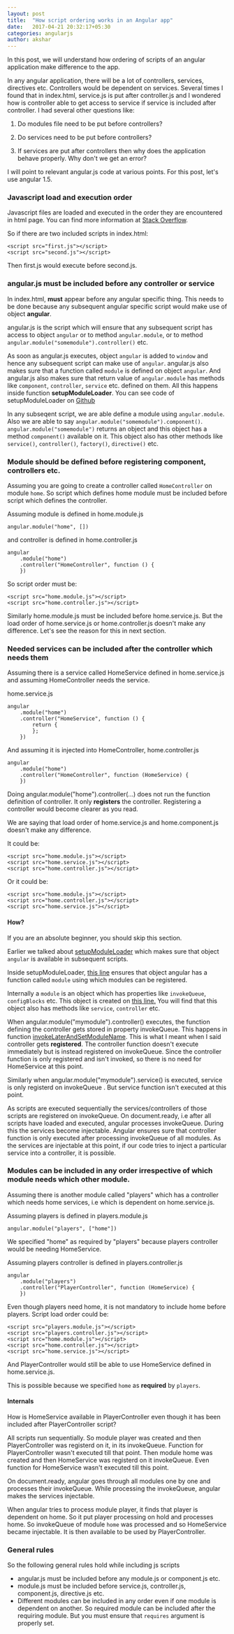 ```yaml
---
layout: post
title:  "How script ordering works in an Angular app"
date:   2017-04-21 20:32:17+05:30
categories: angularjs
author: akshar
---
```

In this post, we will understand how ordering of scripts of an angular application make difference to the app.

In any angular application, there will be a lot of controllers, services, directives etc. Controllers would be dependent on services. Several times I found that in index.html, service.js is put after controller.js and I wondered how is controller able to get access to service if service is included after controller. I had several other questions like:

1. Do modules file need to be put before controllers?

2. Do services need to be put before controllers?

3. If services are put after controllers then why does the application behave properly. Why don't we get an error?

I will point to relevant angular.js code at various points. For this post, let's use angular 1.5.

### Javascript load and execution order

Javascript files are loaded and executed in the order they are encountered in html page. You can find more information at <a href="http://stackoverflow.com/questions/8996852/load-and-execute-order-of-scripts" target="_blank">Stack Overflow</a>.

So if there are two included scripts in index.html:

	<script src="first.js"></script>
	<script src="second.js"></script>

Then first.js would execute before second.js.

### angular.js must be included before any controller or service

In index.html, <script src="angular.js"></script> **must** appear before any angular specific thing. This needs to be done because any subsequent angular specific script would make use of object **angular**.

angular.js is the script which will ensure that any subsequent script has access to object `angular` or to method `angular.module`, or to method `angular.module("somemodule").controller()` etc.

As soon as angular.js executes, object `angular` is added to `window` and hence any subsequent script can make use of `angular`. angular.js also makes sure that a function called `module` is defined on object `angular`. And angular.js also makes sure that return value of `angular.module` has methods like `component`, `controller`, `service` etc. defined on them. All this happens inside function **setupModuleLoader**. You can see code of setupModuleLoader on <a href="https://github.com/angular/angular.js/blob/v1.5.x/src/loader.js#L12" target="_blank">Github</a>

In any subseqent script, we are able define a module using `angular.module`. Also we are able to say `angular.module("somemodule").component()`. `angular.module("somemodule")` returns an object and this object has a method `component()` available on it. This object also has other methods like `service()`, `controller()`, `factory()`, `directive()` etc.

### Module should be defined before registering component, controllers etc.

Assuming you are going to create a controller called `HomeController` on module `home`. So script which defines home module must be included before script which defines the controller.

Assuming module is defined in home.module.js

	angular.module("home", [])

and controller is defined in home.controller.js

	angular
		.module("home")
		.controller("HomeController", function () {
		})

So script order must be:

	<script src="home.module.js"></script>
	<script src="home.controller.js"></script>

Similarly home.module.js must be included before home.service.js. But the load order of home.service.js or home.controller.js doesn't make any difference. Let's see the reason for this in next section.

### Needed services can be included after the controller which needs them

Assuming there is a service called HomeService defined in home.service.js and assuming HomeController needs the service.

home.service.js

	angular
		.module("home")
		.controller("HomeService", function () {
			return {
			};
		})

And assuming it is injected into HomeController, home.controller.js

	angular
		.module("home")
		.controller("HomeController", function (HomeService) {
		})

Doing angular.module("home").controller(...) does not run the function definition of controller. It only **registers** the controller. Registering a controller would become clearer as you read.

We are saying that load order of home.service.js and home.component.js doesn't make any difference.

It could be:

	<script src="home.module.js"></script>
	<script src="home.service.js"></script>
	<script src="home.controller.js"></script>

Or it could be:

	<script src="home.module.js"></script>
	<script src="home.controller.js"></script>
	<script src="home.service.js"></script>

#### How?

If you are an absolute beginner, you should skip this section.

Earlier we talked about <a href="https://github.com/angular/angular.js/blob/v1.5.x/src/loader.js#L12" target="_blank">setupModuleLoader</a> which makes sure that object `angular` is available in subsequent scripts.

Inside setupModuleLoader, <a href="https://github.com/angular/angular.js/blob/v1.5.x/src/loader.js#L26" target="_blank">this line</a> ensures that object angular has a function called `module` using which modules can be registered.

Internally a `module` is an object which has properties like `invokeQueue`, `configBlocks` etc. This object is created on <a href="https://github.com/angular/angular.js/blob/v1.5.x/src/loader.js#L111" target="_blank">this line.</a> You will find that this object also has methods like `service`, `controller` etc.

When angular.module("mymodule").controller() executes, the function defining the controller gets stored in property invokeQueue. This happens in function <a href="https://github.com/angular/angular.js/blob/v1.5.x/src/loader.js#L352" target="_blank">invokeLaterAndSetModuleName</a>. This is what I meant when I said controller gets **registered**. The controller function doesn't execute immediately but is instead registered on invokeQueue. Since the controller function is only registered and isn't invoked, so there is no need for HomeService at this point.

Similarly when angular.module("mymodule").service() is executed, service is only registerd on invokeQueue . But service function isn't executed at this point.

As scripts are executed sequentially the services/controllers of those scripts are registered on invokeQueue. On document.ready, i.e after all scripts have loaded and executed, angular processes invokeQueue. During this the services become injectable. Angular ensures sure that controller function is only executed after processing invokeQueue of all modules. As the services are injectable at this point, if our code tries to inject a particular service into a controller, it is possible.

### Modules can be included in any order irrespective of which module needs which other module.

Assuming there is another module called "players" which has a controller which needs home services, i.e which is dependent on home.service.js.

Assuming players is defined in players.module.js

	angular.module("players", ["home"])

We specified "home" as required by "players" because players controller would be needing HomeService.

Assuming players controller is defined in players.controller.js

	angular
		.module("players")
		.controller("PlayerController", function (HomeService) {
		})

Even though players need home, it is not mandatory to include home before players. Script load order could be:

	<script src="players.module.js"></script>
	<script src="players.controller.js"></script>
	<script src="home.module.js"></script>
	<script src="home.controller.js"></script>
	<script src="home.service.js"></script>

And PlayerController would still be able to use HomeService defined in home.service.js.

This is possible because we specified `home` as **required** by `players`.

#### Internals

How is HomeService available in PlayerController even though it has been included after PlayerController script?

All scripts run sequentially. So module player was created and then PlayerController was registerd on it, in its invokeQueue. Function for PlayerController wasn't executed till that point. Then module home was created and then HomeService was registerd on it invokeQueue. Even function for HomeService wasn't executed till this point.

On document.ready, angular goes through all modules one by one and processes their invokeQueue. While processing the invokeQueue, angular makes the services injectable.

When angular tries to process module player, it finds that player is dependent on home. So it put player processing on hold and processes home. So invokeQueue of module `home` was processed and so HomeService became injectable. It is then available to be used by PlayerController.

### General rules

So the following general rules hold while including js scripts

* angular.js must be included before any module.js or component.js etc.
* module.js must be included before service.js, controller.js, component.js, directive.js etc.
* Different modules can be included in any order even if one module is dependent on another. So required module can be included after the requiring module. But you must ensure that `requires` argument is properly set.


